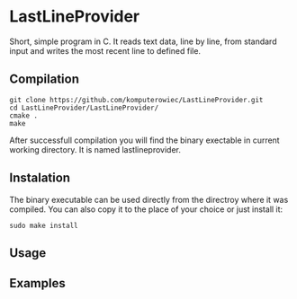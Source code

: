 # LastLineProvider
Short, simple program in C. It reads text data, line by line, from standard input and writes the most recent line to defined file.

## Compilation

```
git clone https://github.com/komputerowiec/LastLineProvider.git
cd LastLineProvider/LastLineProvider/
cmake .
make
```

After successfull compilation you will find the binary exectable in current working directory. It is named lastlineprovider.

## Instalation

The binary executable can be used directly from the directroy where it was compiled. 
You can also copy it to the place of your choice or just install it:

```
sudo make install
```

## Usage



## Examples
